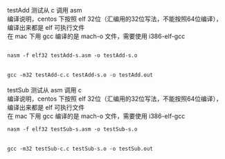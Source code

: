 testAdd 测试从 c 调用 asm<br>
编译说明，centos 下按照 elf 32位（汇编用的32位写法，不能按照64位编译），编译出来都是 elf 可执行文件<br>
在 mac 下用 gcc 编译的是 mach-o 文件，需要使用 i386-elf-gcc
<br>

<code>
nasm -f elf32 testAdd-s.asm -o testAdd-s.o
</code>
<br>
<code>
gcc -m32 testAdd-c.c testAdd-s.o -o testAdd.out
</code>

<br>
testSub 测试从 asm 调用 c<br>
编译说明，centos 下按照 elf 32位（汇编用的32位写法，不能按照64位编译），编译出来都是 elf 可执行文件<br>
在 mac 下用 gcc 编译的是 mach-o 文件，需要使用 i386-elf-gcc
<br>

<code>
nasm -f elf32 testSub-s.asm -o testSub-s.o
</code>
<br>
<code>
gcc -m32 testSub-c.c testSub-s.o -o testSub.out
</code>
